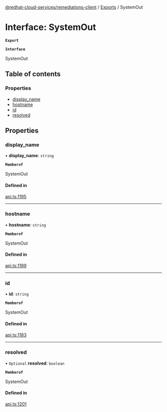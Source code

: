 [@redhat-cloud-services/remediations-client](../README.md) / [Exports](../modules.md) / SystemOut

# Interface: SystemOut

**`Export`**

**`Interface`**

SystemOut

## Table of contents

### Properties

- [display\_name](SystemOut.md#display_name)
- [hostname](SystemOut.md#hostname)
- [id](SystemOut.md#id)
- [resolved](SystemOut.md#resolved)

## Properties

### display\_name

• **display\_name**: `string`

**`Memberof`**

SystemOut

#### Defined in

[api.ts:1195](https://github.com/RedHatInsights/javascript-clients/blob/master/packages/remediations/api.ts#L1195)

___

### hostname

• **hostname**: `string`

**`Memberof`**

SystemOut

#### Defined in

[api.ts:1189](https://github.com/RedHatInsights/javascript-clients/blob/master/packages/remediations/api.ts#L1189)

___

### id

• **id**: `string`

**`Memberof`**

SystemOut

#### Defined in

[api.ts:1183](https://github.com/RedHatInsights/javascript-clients/blob/master/packages/remediations/api.ts#L1183)

___

### resolved

• `Optional` **resolved**: `boolean`

**`Memberof`**

SystemOut

#### Defined in

[api.ts:1201](https://github.com/RedHatInsights/javascript-clients/blob/master/packages/remediations/api.ts#L1201)
